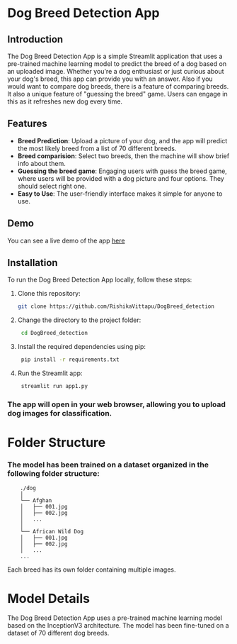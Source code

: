 # Dog Breed Detection App



## Introduction

The Dog Breed Detection App is a simple Streamlit application that uses a pre-trained machine learning model to predict the breed of a dog based on an uploaded image. Whether you're a dog enthusiast or just curious about your dog's breed, this app can provide you with an answer. Also if you would want to compare dog breeds, there is a feature of comparing breeds. It also a unique feature of "guessing the breed" game. Users can engage in this as it refreshes new dog every time.

## Features
- **Breed Prediction**: Upload a picture of your dog, and the app will predict the most likely breed from a list of 70 different breeds. 
- **Breed comparision**: Select two breeds, then the machine will show brief info about them.
- **Guessing the breed game**: Engaging users with guess the breed game, where users will be provided with a dog picture and four options. They should select right 
                                one.
- **Easy to Use**: The user-friendly interface makes it simple for anyone to use.

## Demo

You can see a live demo of the app [here](https://dog-breed-detector.streamlit.app/)

## Installation

To run the Dog Breed Detection App locally, follow these steps:

1. Clone this repository:

   ```bash
   git clone https://github.com/RishikaVittapu/DogBreed_detection

2. Change the directory to the project folder:

   ```bash
    cd DogBreed_detection
   
3. Install the required dependencies using pip:

   ```bash
    pip install -r requirements.txt


4. Run the Streamlit app:

   ```bash
    streamlit run app1.py

### The app will open in your web browser, allowing you to upload dog images for classification.





# Folder Structure
### The model has been trained on a dataset organized in the following folder structure:

    
        ./dog
        │
        └── Afghan
        │   ├── 001.jpg
        │   ├── 002.jpg
        │   ...
        │
        └── African Wild Dog
        │   ├── 001.jpg
        │   ├── 002.jpg
        │   ...
        ...
        
  Each breed has its own folder containing multiple images.


# Model Details
The Dog Breed Detection App uses a pre-trained machine learning model based on the InceptionV3 architecture. The model has been fine-tuned on a dataset of 70 different dog breeds.

   
